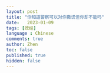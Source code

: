 ```yaml
---
layout: post
title: "你知道警察可以对你撒谎但你却不能吗"
date:   2023-01-09
tags: [政经]
language : Chinese
comments: true
author: Zhen
toc: false
published: true
hidden: false
---
```


<!--stackedit_data:
eyJoaXN0b3J5IjpbMTg0NTc1OTI5Ml19
-->